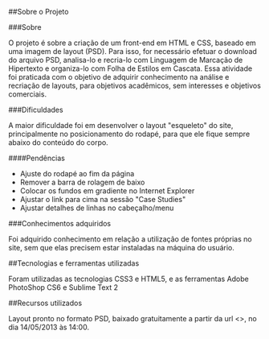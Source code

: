 ##Sobre o Projeto	

###Sobre 

O projeto é sobre a criação de um front-end em HTML e CSS, baseado em uma imagem de layout (PSD). Para isso, for necessário efetuar o download do arquivo PSD, analisa-lo e recria-lo com Linguagem de Marcação de Hipertexto e organiza-lo com Folha de Estilos em Cascata. Essa atividade foi praticada com o objetivo de adquirir conhecimento na análise e recriação de layouts, para objetivos acadêmicos, sem interesses e objetivos comerciais.

###Dificuldades

A maior dificuldade foi em desenvolver o layout "esqueleto" do site, principalmente no posicionamento do rodapé, para que ele fique sempre abaixo do conteúdo do corpo.

####Pendências

* Ajuste do rodapé ao fim da página
* Remover a barra de rolagem de baixo
* Colocar os fundos em gradiente no Internet Explorer
* Ajustar o link para cima na sessão "Case Studies"
* Ajustar detalhes de linhas no cabeçalho/menu

###Conhecimentos adquiridos

Foi adquirido conhecimento em relação a utilização de fontes próprias no site, sem que elas precisem estar instaladas na máquina do usuário.

##Tecnologias e ferramentas utilizadas

Foram utilizadas as tecnologias CSS3 e HTML5, e as ferramentas Adobe PhotoShop CS6 e Sublime Text 2

##Recursos utilizados

Layout pronto no formato PSD, baixado gratuitamente a partir da url <>, no dia 14/05/2013 às 14:00. 